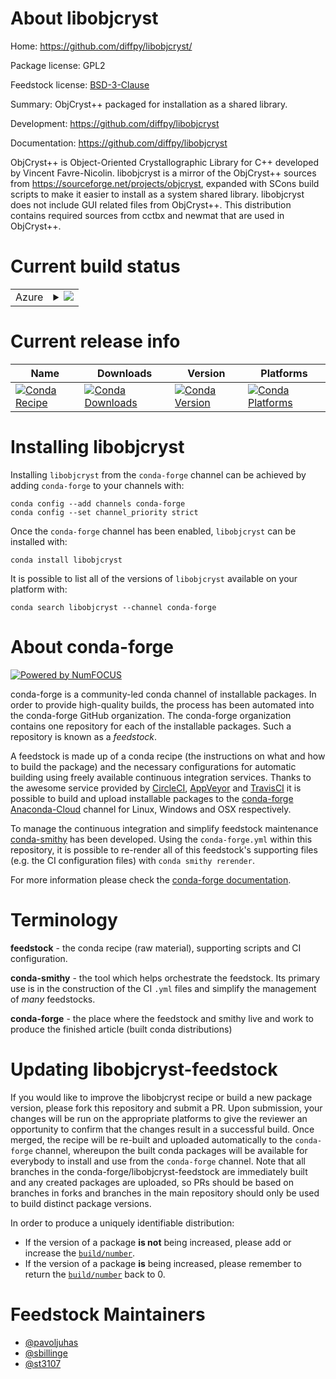 About libobjcryst
=================

Home: https://github.com/diffpy/libobjcryst/

Package license: GPL2

Feedstock license: [BSD-3-Clause](https://github.com/conda-forge/libobjcryst-feedstock/blob/master/LICENSE.txt)

Summary: ObjCryst++ packaged for installation as a shared library.

Development: https://github.com/diffpy/libobjcryst

Documentation: https://github.com/diffpy/libobjcryst

ObjCryst++ is Object-Oriented Crystallographic Library for C++ developed
by Vincent Favre-Nicolin. libobjcryst is a mirror of the ObjCryst++
sources from https://sourceforge.net/projects/objcryst, expanded with
SCons build scripts to make it easier to install as a system shared
library. libobjcryst does not include GUI related files from ObjCryst++.
This distribution contains required sources from cctbx and newmat that are
used in ObjCryst++.


Current build status
====================


<table>
    
  <tr>
    <td>Azure</td>
    <td>
      <details>
        <summary>
          <a href="https://dev.azure.com/conda-forge/feedstock-builds/_build/latest?definitionId=558&branchName=master">
            <img src="https://dev.azure.com/conda-forge/feedstock-builds/_apis/build/status/libobjcryst-feedstock?branchName=master">
          </a>
        </summary>
        <table>
          <thead><tr><th>Variant</th><th>Status</th></tr></thead>
          <tbody><tr>
              <td>linux_64</td>
              <td>
                <a href="https://dev.azure.com/conda-forge/feedstock-builds/_build/latest?definitionId=558&branchName=master">
                  <img src="https://dev.azure.com/conda-forge/feedstock-builds/_apis/build/status/libobjcryst-feedstock?branchName=master&jobName=linux&configuration=linux_64_" alt="variant">
                </a>
              </td>
            </tr><tr>
              <td>osx_64</td>
              <td>
                <a href="https://dev.azure.com/conda-forge/feedstock-builds/_build/latest?definitionId=558&branchName=master">
                  <img src="https://dev.azure.com/conda-forge/feedstock-builds/_apis/build/status/libobjcryst-feedstock?branchName=master&jobName=osx&configuration=osx_64_" alt="variant">
                </a>
              </td>
            </tr>
          </tbody>
        </table>
      </details>
    </td>
  </tr>
</table>

Current release info
====================

| Name | Downloads | Version | Platforms |
| --- | --- | --- | --- |
| [![Conda Recipe](https://img.shields.io/badge/recipe-libobjcryst-green.svg)](https://anaconda.org/conda-forge/libobjcryst) | [![Conda Downloads](https://img.shields.io/conda/dn/conda-forge/libobjcryst.svg)](https://anaconda.org/conda-forge/libobjcryst) | [![Conda Version](https://img.shields.io/conda/vn/conda-forge/libobjcryst.svg)](https://anaconda.org/conda-forge/libobjcryst) | [![Conda Platforms](https://img.shields.io/conda/pn/conda-forge/libobjcryst.svg)](https://anaconda.org/conda-forge/libobjcryst) |

Installing libobjcryst
======================

Installing `libobjcryst` from the `conda-forge` channel can be achieved by adding `conda-forge` to your channels with:

```
conda config --add channels conda-forge
conda config --set channel_priority strict
```

Once the `conda-forge` channel has been enabled, `libobjcryst` can be installed with:

```
conda install libobjcryst
```

It is possible to list all of the versions of `libobjcryst` available on your platform with:

```
conda search libobjcryst --channel conda-forge
```


About conda-forge
=================

[![Powered by NumFOCUS](https://img.shields.io/badge/powered%20by-NumFOCUS-orange.svg?style=flat&colorA=E1523D&colorB=007D8A)](http://numfocus.org)

conda-forge is a community-led conda channel of installable packages.
In order to provide high-quality builds, the process has been automated into the
conda-forge GitHub organization. The conda-forge organization contains one repository
for each of the installable packages. Such a repository is known as a *feedstock*.

A feedstock is made up of a conda recipe (the instructions on what and how to build
the package) and the necessary configurations for automatic building using freely
available continuous integration services. Thanks to the awesome service provided by
[CircleCI](https://circleci.com/), [AppVeyor](https://www.appveyor.com/)
and [TravisCI](https://travis-ci.com/) it is possible to build and upload installable
packages to the [conda-forge](https://anaconda.org/conda-forge)
[Anaconda-Cloud](https://anaconda.org/) channel for Linux, Windows and OSX respectively.

To manage the continuous integration and simplify feedstock maintenance
[conda-smithy](https://github.com/conda-forge/conda-smithy) has been developed.
Using the ``conda-forge.yml`` within this repository, it is possible to re-render all of
this feedstock's supporting files (e.g. the CI configuration files) with ``conda smithy rerender``.

For more information please check the [conda-forge documentation](https://conda-forge.org/docs/).

Terminology
===========

**feedstock** - the conda recipe (raw material), supporting scripts and CI configuration.

**conda-smithy** - the tool which helps orchestrate the feedstock.
                   Its primary use is in the construction of the CI ``.yml`` files
                   and simplify the management of *many* feedstocks.

**conda-forge** - the place where the feedstock and smithy live and work to
                  produce the finished article (built conda distributions)


Updating libobjcryst-feedstock
==============================

If you would like to improve the libobjcryst recipe or build a new
package version, please fork this repository and submit a PR. Upon submission,
your changes will be run on the appropriate platforms to give the reviewer an
opportunity to confirm that the changes result in a successful build. Once
merged, the recipe will be re-built and uploaded automatically to the
`conda-forge` channel, whereupon the built conda packages will be available for
everybody to install and use from the `conda-forge` channel.
Note that all branches in the conda-forge/libobjcryst-feedstock are
immediately built and any created packages are uploaded, so PRs should be based
on branches in forks and branches in the main repository should only be used to
build distinct package versions.

In order to produce a uniquely identifiable distribution:
 * If the version of a package **is not** being increased, please add or increase
   the [``build/number``](https://docs.conda.io/projects/conda-build/en/latest/resources/define-metadata.html#build-number-and-string).
 * If the version of a package **is** being increased, please remember to return
   the [``build/number``](https://docs.conda.io/projects/conda-build/en/latest/resources/define-metadata.html#build-number-and-string)
   back to 0.

Feedstock Maintainers
=====================

* [@pavoljuhas](https://github.com/pavoljuhas/)
* [@sbillinge](https://github.com/sbillinge/)
* [@st3107](https://github.com/st3107/)

